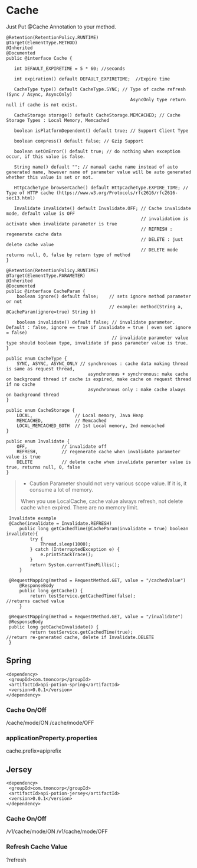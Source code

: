 # Cache
Just Put @Cache Annotation to your method. 

    @Retention(RetentionPolicy.RUNTIME)
    @Target(ElementType.METHOD)
    @Inherited
    @Documented
    public @interface Cache {
    
       int DEFAULT_EXPIRETIME = 5 * 60; //seconds
    
       int expiration() default DEFAULT_EXPIRETIME;  //Expire time
    
       CacheType type() default CacheType.SYNC; // Type of cache refresh (Sync / Async, AsyncOnly) 
                                                   AsyncOnly type return null if cache is not exist. 
    
       CacheStorage storage() default CacheStorage.MEMCACHED; // Cache Storage Types : Local Memory, Memcached
    
       boolean isPlatformDependent() default true; // Support Client Type 
    
       boolean compress() default false; // Gzip Support
    
       boolean setOnError() default true; // do nothing when exception occur, if this value is false.  
    
       String name() default ""; // manual cache name instead of auto generated name, however name of parameter value will be auto generated whether this value is set or not. 
    
       HttpCacheType browserCache() default HttpCacheType.EXPIRE_TIME; // Type of HTTP cache (https://www.w3.org/Protocols/rfc2616/rfc2616-sec13.html)
       
       Invalidate invalidate() default Invalidate.OFF; // Cache invalidate mode, default value is OFF
                                                       // invalidation is activate when invalidate parameter is true
                                                       // REFRESH : regenerate cache data
                                                       // DELETE : just delete cache value
                                                       // DELETE mode returns null, 0, false by return type of method 
    }
    
    @Retention(RetentionPolicy.RUNTIME)
    @Target(ElementType.PARAMETER)
    @Inherited
    @Documented
    public @interface CacheParam {
        boolean ignore() default false;    // sets ignore method parameter or not 
                                           // example: method(String a, @CacheParam(ignore=true) String b) 
                                           
        boolean invalidate() default false; // invalidate parameter. Default : false, ignore == true if invalidate = true ( even set ignore = false)
                                            // invalidate parameter value type should boolean type, invalidate if pass parameter value is true. 
    }
    
    public enum CacheType {
        SYNC, ASYNC, ASYNC_ONLY // synchronous : cache data making thread is same as request thread, 
                                   asynchronous + synchronous: make cache on background thread if cache is expired, make cache on request thread if no cache
                                   asynchronous only : make cache always on background thread
    }
    
    public enum CacheStorage {
        LOCAL,                // Local memory, Java Heap
        MEMCACHED,            // Memcached
        LOCAL_MEMCACHED_BOTH  // 1st Local memory, 2nd memcached
    }
    
    public enum Invalidate {
        OFF,             // invalidate off
        REFRESH,         // regenerate cache when invalidate parameter value is true 
        DELETE           // delete cache when invalidate paramter value is true, returns null, 0, false
    }


>    * Caution
>    Parameter should not very various scope value. If it is, it consume a lot of memory. 
>
>    When you use LocalCache, cache value always refresh, not delete cache when expired. There are no memory limit.  
 
 
     Invalidate example
     @Cache(invalidate = Invalidate.REFRESH)
         public long getCachedTime(@CacheParam(invalidate = true) boolean invalidate){
             try {
                 Thread.sleep(1000);
             } catch (InterruptedException e) {
                 e.printStackTrace();
             }
             return System.currentTimeMillis();
         }
         
     @RequestMapping(method = RequestMethod.GET, value = "/cachedValue")
         @ResponseBody
         public long getCache() {
             return testService.getCachedTime(false);                    //returns cached value
         }
     
     @RequestMapping(method = RequestMethod.GET, value = "/invalidate")
     @ResponseBody
     public long getCacheInvalidate() {
             return testService.getCachedTime(true);                     //return re-generated cache, delete if Invalidate.DELETE
     }
 
## Spring
    <dependency>
     <groupId>com.tmoncorp</groupId>
     <artifactId>api-potion-spring</artifactId>
     <version>0.0.1</version>
    </dependency>

### Cache On/Off
/cache/mode/ON
/cache/mode/OFF
 
### applicationProperty.properties 
cache.prefix=apiprefix
 
## Jersey
    <dependency>
     <groupId>com.tmoncorp</groupId>
     <artifactId>api-potion-jersey</artifactId>
     <version>0.0.1</version>
    </dependency>
 
### Cache On/Off
/v1/cache/mode/ON
/v1/cache/mode/OFF

### Refresh Cache Value
?refresh